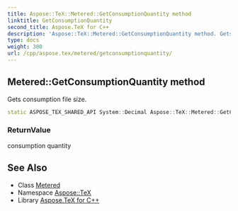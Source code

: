 ```yaml
---
title: Aspose::TeX::Metered::GetConsumptionQuantity method
linktitle: GetConsumptionQuantity
second_title: Aspose.TeX for C++
description: 'Aspose::TeX::Metered::GetConsumptionQuantity method. Gets consumption file size in C++.'
type: docs
weight: 300
url: /cpp/aspose.tex/metered/getconsumptionquantity/
---
```

## Metered::GetConsumptionQuantity method


Gets consumption file size.

```cpp
static ASPOSE_TEX_SHARED_API System::Decimal Aspose::TeX::Metered::GetConsumptionQuantity()
```


### ReturnValue

consumption quantity

## See Also

* Class [Metered](../)
* Namespace [Aspose::TeX](../../)
* Library [Aspose.TeX for C++](../../../)
